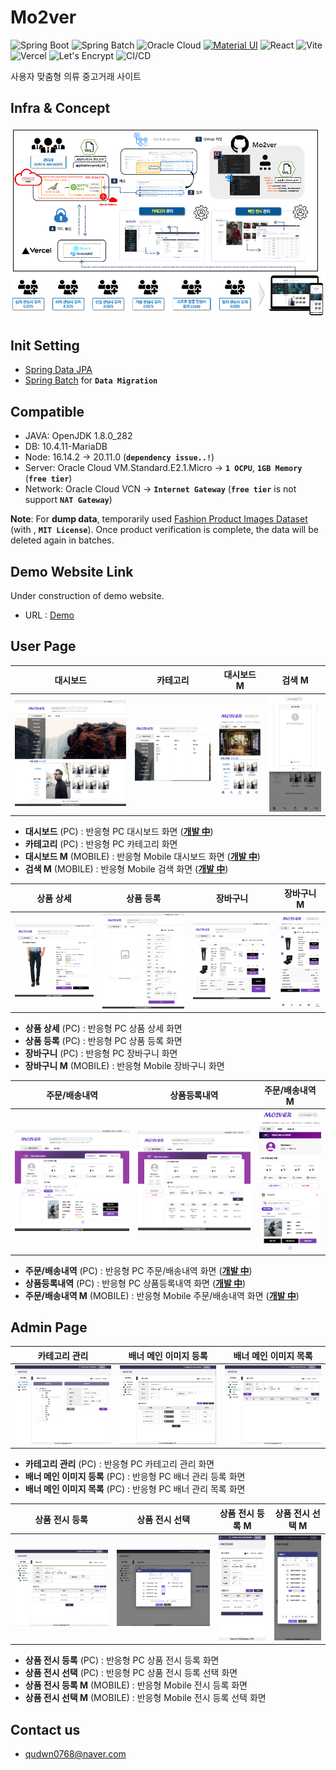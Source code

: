 # Mo2ver

![Spring Boot](https://img.shields.io/badge/Spring%20Boot-6DB33F?style=flat&logo=springboot&logoColor=white)
![Spring Batch](https://img.shields.io/badge/Spring%20Batch-6DB33F?style=flat&logo=spring&logoColor=white)
![Oracle Cloud](https://img.shields.io/badge/Oracle%20Cloud-F80000?style=flat&logo=oracle&logoColor=white)
[![Material UI](https://img.shields.io/badge/Material%20UI-007FFF?style=flat&logo=mui&logoColor=white)](https://mui.com/material-ui/)
![React](https://img.shields.io/badge/React-61DAFB?style=flat&logo=react&logoColor=white)
![Vite](https://img.shields.io/badge/Vite-646CFF?style=flat&logo=vite&logoColor=white)
![Vercel](https://img.shields.io/badge/Vercel-000000?style=flat&logo=vercel&logoColor=white)
![Let's Encrypt](https://img.shields.io/badge/Let's%20Encrypt-003A70?style=flat&logo=letsencrypt&logoColor=white)
![CI/CD](https://github.com/er3busnote/mo2ver/actions/workflows/deploy.yml/badge.svg)

사용자 맞춤형 의류 중고거래 사이트

## Infra & Concept
![Infra & Concept](./images/INFRA&CONCEPT_v3.PNG)

## Init Setting
- [Spring Data JPA](https://start.spring.io/#!type=gradle-project&language=java&platformVersion=2.7.3&packaging=jar&jvmVersion=1.8&groupId=com.mo2ver&artifactId=master&name=master&description=Mo2ver%20project%20for%20Spring%20Boot&packageName=com.mo2ver.master&dependencies=data-jpa,validation,security,mail,devtools,mariadb,lombok)
- [Spring Batch](https://start.spring.io/#!type=gradle-project&language=java&platformVersion=2.7.3&packaging=jar&jvmVersion=1.8&groupId=com.mo2ver&artifactId=batch&name=batch&description=Mo2ver%20project%20for%20Spring%20Batch&packageName=com.mo2ver.batch&dependencies=batch,mariadb,lombok) for **`Data Migration`**

## Compatible
- JAVA: OpenJDK 1.8.0_282
- DB: 10.4.11-MariaDB
- Node: 16.14.2 → 20.11.0 (**`dependency issue..!`**)
- Server: Oracle Cloud VM.Standard.E2.1.Micro → **`1 OCPU`**, **`1GB Memory`** (**`free tier`**)
- Network: Oracle Cloud VCN → **`Internet Gateway`** (**`free tier`** is not support **`NAT Gateway`**)

**Note**: For **dump data**, temporarily used [Fashion Product Images Dataset](https://www.kaggle.com/datasets/paramaggarwal/fashion-product-images-dataset) (with <img src="https://www.kaggle.com/static/images/site-logo.svg" height="18" alt=""/>, **`MIT License`**). Once product verification is complete, the data will be deleted again in batches.

## Demo Website Link
Under construction of demo website.
- URL : [Demo](https://mo2ver.vercel.app/)

## User Page
| 대시보드 | 카테고리 | 대시보드 M | 검색 M |
| :-----: | :-----: | :-----: | :-----: |
| ![Home Page 01](./images/HOME_PC_01.PNG) | ![Home Page 02](./images/HOME_PC_02.PNG) | ![Home Page 03](./images/HOME_MOBILE_01.PNG) | ![Home Page 04](./images/GOODS_SEARCH_MOBILE_01.PNG) |

- **대시보드** (PC) : 반응형 PC 대시보드 화면 (<ins>**개발 中**</ins>)
- **카테고리** (PC) : 반응형 PC 카테고리 화면
- **대시보드 M** (MOBILE) : 반응형 Mobile 대시보드 화면 (<ins>**개발 中**</ins>)
- **검색 M** (MOBILE) : 반응형 Mobile 검색 화면 (<ins>**개발 中**</ins>)

| 상품 상세 | 상품 등록 | 장바구니 | 장바구니 M |
| :------: | :------: | :-----: | :-----: |
| ![Detail Page 01](./images/GOODS_DETAIL_PC_01.PNG) | ![Register Page 01](./images/GOODS_REGISTER_PC_01.PNG) | ![Cart Page 01](./images/CART_PC_01.PNG) | ![Cart Page 02](./images/CART_MOBILE_01.PNG) |

- **상품 상세** (PC) : 반응형 PC 상품 상세 화면
- **상품 등록** (PC) : 반응형 PC 상품 등록 화면
- **장바구니** (PC) : 반응형 PC 장바구니 화면
- **장바구니 M** (MOBILE) : 반응형 Mobile 장바구니 화면

| 주문/배송내역 | 상품등록내역 | 주문/배송내역 M |
| :--------: | :--------: | :--------: |
| ![Profile Page 01](./images/MY_PROFILE_PC_01.PNG) | ![Profile Page 02](./images/MY_PROFILE_PC_02.PNG) | ![Profile Page 03](./images/MY_PROFILE_MOBILE_01.PNG) |

- **주문/배송내역** (PC) : 반응형 PC 주문/배송내역 화면 (<ins>**개발 中**</ins>)
- **상품등록내역** (PC) : 반응형 PC 상품등록내역 화면 (<ins>**개발 中**</ins>)
- **주문/배송내역 M** (MOBILE) : 반응형 Mobile 주문/배송내역 화면 (<ins>**개발 中**</ins>)

## Admin Page
| 카테고리 관리 | 배너 메인 이미지 등록 | 배너 메인 이미지 목록 |
| :---------: | :-------: | :-------: |
| ![Category Page 01](./images/CATEGORY_MANAGE_PC_01.PNG) | ![Banner Page 01](./images/BANNER_MANAGE_PC_01.PNG) | ![Banner Page 02](./images/BANNER_MANAGE_PC_02.PNG) |

- **카테고리 관리** (PC) : 반응형 PC 카테고리 관리 화면
- **배너 메인 이미지 등록** (PC) : 반응형 PC 배너 관리 등록 화면
- **배너 메인 이미지 목록** (PC) : 반응형 PC 배너 관리 목록 화면

| 상품 전시 등록  | 상품 전시 선택 | 상품 전시 등록 M | 상품 전시 선택 M |
| :------: | :------: | :------: | :------: |
| ![Goods Page 01](./images/GOODS_MANAGE_PC_01.PNG) | ![Goods Page 02](./images/GOODS_MANAGE_PC_02.PNG) | ![Goods Page 03](./images/GOODS_MANAGE_MOBILE_01.PNG) | ![Goods Page 04](./images/GOODS_MANAGE_MOBILE_02.PNG) |

- **상품 전시 등록** (PC) : 반응형 PC 상품 전시 등록 화면
- **상품 전시 선택** (PC) : 반응형 PC 상품 전시 등록 선택 화면
- **상품 전시 등록 M** (MOBILE) : 반응형 Mobile 전시 등록 화면
- **상품 전시 선택 M** (MOBILE) : 반응형 Mobile 전시 등록 선택 화면

## Contact us
- qudwn0768@naver.com